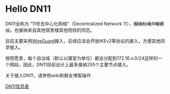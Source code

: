 # Hello DN11

DN11全称为 “11号去中心化网络”（Decentralized Network 11），~~围绕杭电11楼建设~~。也接纳来自其他宿舍楼其他院校的同志。

目前主要采用[WireGuard](https://www.wireguard.com/)接入，后续应该会开放IKEv2等协议的接入，方便其他同学接入。

按照愿景，每个自治域（默认以寝室为单位）都会分配到172.16.x.0/24这样的一个网段，因此，DN11目前设计上最多接纳255个主要节点接入。

关于接入DN11，请参照wiki和群友博客操作

<!-- 接入后可以[加群](https://jq.qq.com/?_wv=1027&k=wlfajEoS)来吹水 -->

[DN11信息表](https://github.com/dn-11/metadata/blob/main/README.md)
